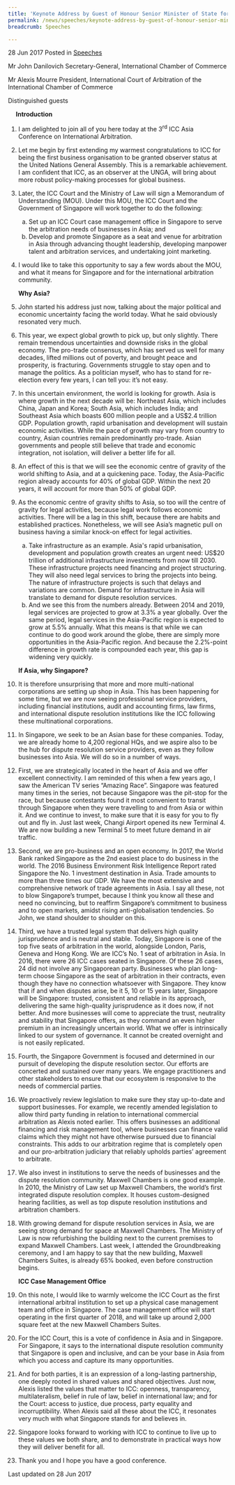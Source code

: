 ```yaml
---
title: 'Keynote Address by Guest of Honour Senior Minister of State for Law and Finance Ms Indranee Rajah at the 3rd ICC Asia Conference on International Arbitration'
permalink: /news/speeches/keynote-address-by-guest-of-honour-senior-minister-of-state-for-
breadcrumb: Speeches

---
```



28 Jun 2017 Posted in [Speeches](/news/speeches)

Mr John Danilovich
Secretary-General, International Chamber of Commerce

Mr Alexis Mourre
President, International Court of Arbitration of the International Chamber of Commerce

Distinguished guests


<p style="margin-left: 18px; font-weight:bold">Introduction</p>

 1. I am delighted to join all of you here today at the 3<sup>rd</sup> ICC Asia Conference on International Arbitration.

 

 2. Let me begin by first extending my warmest congratulations to ICC for being the first business organisation to be granted observer status at the United Nations General Assembly. This is a remarkable achievement. I am confident that ICC, as an observer at the UNGA, will bring about more robust policy-making processes for global business. 

 3. Later, the ICC Court and the Ministry of Law will sign a Memorandum of Understanding (MOU). Under this MOU, the ICC Court and the Government of Singapore will work together to do the following: 
    <ol style="list-style-type: lower-alpha">
    <li>Set up an ICC Court case management office in Singapore to serve the arbitration needs of businesses in Asia; and</li>
    <li>Develop and promote Singapore as a seat and venue for arbitration in Asia through advancing thought leadership, developing           manpower talent and arbitration services, and undertaking joint marketing. </li>
    </ol>




 4. I would like to take this opportunity to say a few words about the MOU, and what it means for Singapore and for the international arbitration community.
    
    **Why Asia?**

 5. John started his address just now, talking about the major political and economic uncertainty facing the world today. What he said obviously resonated very much.

 

 6. This year, we expect global growth to pick up, but only slightly. There remain tremendous uncertainties and downside risks in the global economy. The pro-trade consensus, which has served us well for many decades, lifted millions out of poverty, and brought peace and prosperity, is fracturing. Governments struggle to stay open and to manage the politics. As a politician myself, who has to stand for re-election every few years, I can tell you: it’s not easy.

 

 7. In this uncertain environment, the world is looking for growth. Asia is where growth in the next decade will be: Northeast Asia, which includes China, Japan and Korea; South Asia, which includes India; and Southeast Asia which boasts 600 million people and a US$2.4 trillion GDP. Population growth, rapid urbanisation and development will sustain economic activities. While the pace of growth may vary from country to country, Asian countries remain predominantly pro-trade. Asian governments and people still believe that trade and economic integration, not isolation, will deliver a better life for all.

 

 8. An effect of this is that we will see the economic centre of gravity of the world shifting to Asia, and at a quickening pace. Today, the Asia-Pacific region already accounts for 40% of global GDP. Within the next 20 years, it will account for more than 50% of global GDP.


 9. As the economic centre of gravity shifts to Asia, so too will the centre of gravity for legal activities, because legal work follows economic activities. There will be a lag in this shift, because there are habits and established practices. Nonetheless, we will see Asia’s magnetic pull on business having a similar knock-on effect for legal activities.
    <ol style="list-style-type: lower-alpha">
    <li>Take infrastructure as an example. Asia's rapid urbanisation, development and population growth creates an urgent need: US$20       trillion of additional infrastructure investments from now till 2030. These infrastructure projects need financing and project         structuring. They will also need legal services to bring the projects into being.  The nature of infrastructure projects is such       that delays and variations are common. Demand for infrastructure in Asia will translate to demand for dispute resolution               services.</li>
    <li>And we see this from the numbers already. Between 2014 and 2019, legal services are projected to grow at 3.3% a year globally.       Over the same period, legal services in the Asia-Pacific region is expected to grow at 5.5% annually. What this means is that while     we can continue to do good work around the globe, there are simply more opportunities in the Asia-Pacific region. And because the       2.2%-point difference in growth rate is compounded each year, this gap is widening very quickly. </li> 
    </ol>

    **If Asia, why Singapore?**


10. It is therefore unsurprising that more and more multi-national corporations are setting up shop in Asia. This has been happening for some time, but we are now seeing professional service providers, including financial institutions, audit and accounting firms, law firms, and international dispute resolution institutions like the ICC following these multinational corporations.       

 

11. In Singapore, we seek to be an Asian base for these companies. Today, we are already home to 4,200 regional HQs, and we aspire also to be the hub for dispute resolution service providers, even as they follow businesses into Asia. We will do so in a number of ways. 

 

12. First, we are strategically located in the heart of Asia and we offer excellent connectivity. I am reminded of this when a few years ago, I saw the American TV series “Amazing Race”. Singapore was featured many times in the series, not because Singapore was the pit-stop for the race, but because contestants found it most convenient to transit through Singapore when they were travelling to and from Asia or within it. And we continue to invest, to make sure that it is easy for you to fly out and fly in. Just last week, Changi Airport opened its new Terminal 4. We are now building a new Terminal 5 to meet future demand in air traffic.

 

13. Second, we are pro-business and an open economy. In 2017, the World Bank ranked Singapore as the 2nd easiest place to do business in the world. The 2016 Business Environment Risk Intelligence Report rated Singapore the No. 1 investment destination in Asia. Trade amounts to more than three times our GDP. We have the most extensive and comprehensive network of trade agreements in Asia. I say all these, not to blow Singapore’s trumpet, because I think you know all these and need no convincing, but to reaffirm Singapore’s commitment to business and to open markets, amidst rising anti-globalisation tendencies. So John, we stand shoulder to shoulder on this.

 

14. Third, we have a trusted legal system that delivers high quality jurisprudence and is neutral and stable. Today, Singapore is one of the top five seats of arbitration in the world, alongside London, Paris, Geneva and Hong Kong. We are ICC’s No. 1 seat of arbitration in Asia. In 2016, there were 26 ICC cases seated in Singapore. Of these 26 cases, 24 did not involve any Singaporean party.  Businesses who plan long-term choose Singapore as the seat of arbitration in their contracts, even though they have no connection whatsoever with Singapore. They know that if and when disputes arise, be it 5, 10 or 15 years later, Singapore will be Singapore: trusted, consistent and reliable in its approach, delivering the same high-quality jurisprudence as it does now, if not better. And more businesses will come to appreciate the trust, neutrality and stability that Singapore offers, as they command an even higher premium in an increasingly uncertain world. What we offer is intrinsically linked to our system of governance. It cannot be created overnight and is not easily replicated.

 

15. Fourth, the Singapore Government is focused and determined in our pursuit of developing the dispute resolution sector. Our efforts are concerted and sustained over many years. We engage practitioners and other stakeholders to ensure that our ecosystem is responsive to the needs of commercial parties.

 

16. We proactively review legislation to make sure they stay up-to-date and support businesses. For example, we recently amended legislation to allow third party funding in relation to international commercial arbitration as Alexis noted earlier. This offers businesses an additional financing and risk management tool, where businesses can finance valid claims which they might not have otherwise pursued due to financial constraints. This adds to our arbitration regime that is completely open and our pro-arbitration judiciary that reliably upholds parties’ agreement to arbitrate.

 

17. We also invest in institutions to serve the needs of businesses and the dispute resolution community. Maxwell Chambers is one good example. In 2010, the Ministry of Law set up Maxwell Chambers, the world’s first integrated dispute resolution complex. It houses custom-designed hearing facilities, as well as top dispute resolution institutions and arbitration chambers.

 

18. With growing demand for dispute resolution services in Asia, we are seeing strong demand for space at Maxwell Chambers. The Ministry of Law is now refurbishing the building next to the current premises to expand Maxwell Chambers. Last week, I attended the Groundbreaking ceremony, and I am happy to say that the new building, Maxwell Chambers Suites, is already 65% booked, even before construction begins.
    
    **ICC Case Management Office**

 

19. On this note, I would like to warmly welcome the ICC Court as the first international arbitral institution to set up a physical case management team and office in Singapore. The case management office will start operating in the first quarter of 2018, and will take up around 2,000 square feet at the new Maxwell Chambers Suites.

 

20. For the ICC Court, this is a vote of confidence in Asia and in Singapore. For Singapore, it says to the international dispute resolution community that Singapore is open and inclusive, and can be your base in Asia from which you access and capture its many opportunities.

 

21. And for both parties, it is an expression of a long-lasting partnership, one deeply rooted in shared values and shared objectives. Just now, Alexis listed the values that matter to ICC: openness, transparency, multilateralism, belief in rule of law, belief in international law; and for the Court: access to justice, due process, party equality and incorruptibility. When Alexis said all these about the ICC, it resonates very much with what Singapore stands for and believes in.

 

22. Singapore looks forward to working with ICC to continue to live up to these values we both share, and to demonstrate in practical ways how they will deliver benefit for all.

 
23. Thank you and I hope you have a good conference.

<p class="right-side-updated">Last updated on 28 Jun 2017</p>
